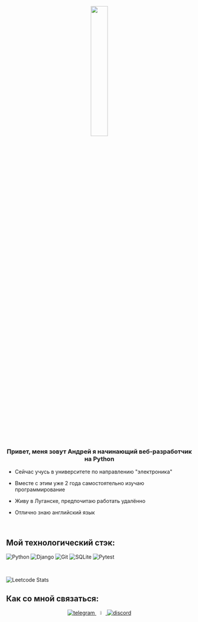 <div align="center">
<img src="https://i.pinimg.com/564x/0a/dc/ad/0adcad20f7f293ebf611e54c5855953a.jpg" align="center" style="width: 30%" />
</div>  
  

### <div align="center">Привет, меня зовут Андрей я начинающий веб-разработчик на Python</div>  
  

- Сейчас учусь в университете по направлению "электроника"  
  

- Вместе с этим уже 2 года самостоятельно изучаю программирование   
  

- Живу в Луганске, предпочитаю работать удалённо  
  

- Отлично знаю английский язык  
  

<br/>  


## Мой технологический стэк:

![Python](https://img.shields.io/badge/python-3670A0?style=for-the-badge&logo=python&logoColor=ffdd54)
![Django](https://img.shields.io/badge/django-%23092E20.svg?style=for-the-badge&logo=django&logoColor=white)
![Git](https://img.shields.io/badge/git-%23F05033.svg?style=for-the-badge&logo=git&logoColor=white)
![SQLite](https://img.shields.io/badge/sqlite-%2307405e.svg?style=for-the-badge&logo=sqlite&logoColor=white)
![Pytest](https://img.shields.io/badge/pytest-%23ffffff.svg?style=for-the-badge&logo=pytest&logoColor=2f9fe3)


<br/>  


![Leetcode Stats](https://leetcard.jacoblin.cool/destracthioner?theme=dark)



## Как со мной связаться: 
<div align="center">
<a href="https://t.me/AndreyYsov" target="_blank">
<img src=https://img.shields.io/badge/Telegram-2CA5E0?style=for-the-badge&logo=telegram&logoColor=white alt=telegram style="margin-bottom: 5px;" />
</a>
<a href="https://vk.com/id371910099" target="_blank">
<img src=https://encrypted-tbn0.gstatic.com/images?q=tbn:ANd9GcSVI6ohgsy0xNcaYXKshDRUKjR6c_ecS7wmMA&s alt=vk style="width: 5%" />
</a>
<a href=https://discord.com target="_blank">
<img src=https://img.shields.io/badge/Discord-%235865F2.svg?style=for-the-badge&logo=discord&logoColor=white alt=discord style="margin-bottom: 5px;" />
</a>
</div>  

<br />
